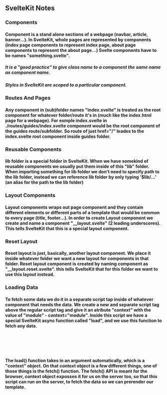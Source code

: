 ## SvelteKit Notes

### Components
#### Component is a stand alone sections of a webpage (navbar, article, banner...). In SvelteKit, whole pages are represented by components (index page components to represent index page, about page components to represent the about page...) Svelte components have to be names "something.svelte".
##### It is a "good practice" to give class name to a component the same name as component name.
##### Styles in SvelteKit are scoped to a particular component.

### Routes And Pages
#### Any component in (sub)folder names "index.svelte" is treated as the root component for whatever folder/route it's in (much like the index.html page for a webpage). For exmple index.svelte in ./routes/guides/index.svelte component would be the root component of the guides route/subfolder. So route of just href="/" leades to the index.svelte root component inside guides folder.

### Reusable Components
#### lib folder is a special folder in SvelteKit. When we have somekind of reusable components we usually put them inside of this "lib" folder. When importing something for lib folder we don't need to specify path to the lib folder, instead we can reference lib folder by only typing '$lib/...' (an alias for the path to the lib folder)

### Layout Components
#### Layout components wraps out page component and they contain different elements or different parts of a template that would be common to every page (title, footer...). In order to create Layout component we create and name a component "__layout.svelte" (2 leading underscores). This tells SvelteKit that this is a special layout component.

### Reset Layout
#### Reset layout is just, basically, another layout component. We place it inside whatever folder we want a new layout for components in that folder. Reset layout component is created by naming component as "__layout.reset.svelte". this tells SvelteKit that for this folder we want to use this layout instead.

### Loading Data
#### To fetch some data we do it in a separate script tap inside of whatever component that needs the data. We create a new and separate script tag above the regular script tag and give it an atribute "context" with the value of "module" - context="module". Inside this script we have a special SvelteKit async function called "load", and we use this function to fetch any data.

<pre><code>
<script context="module">
    export async function load (context) {
        context.fetch();
    }

    // or shorter (destructuring)

    export async function load ({ fetch }) {
        fetch();
    }
</script>
</code></pre>

#### The load() function takes in an argument automatically, which is a "context" object. On that context object is a few different things, one of those things is the fetch() function. The fetch() API is meant for the browser, context object exposses it for us on the server too, so that this script can run on the server, to fetch the data so we can prerender our template.